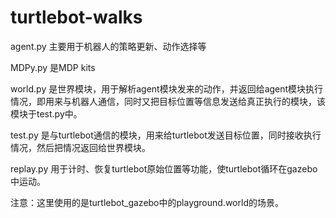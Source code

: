 # turtlebot-walks

agent.py   主要用于机器人的策略更新、动作选择等

MDPy.py    是MDP kits

world.py   是世界模块，用于解析agent模块发来的动作，并返回给agent模块执行情况，即用来与机器人通信，同时又把目标位置等信息发送给真正执行的模块，该模块于test.py中。
	
test.py    是与turtlebot通信的模块，用来给turtlebot发送目标位置，同时接收执行情况，然后把情况返回给世界模块。

replay.py  用于计时、恢复turtlebot原始位置等功能，使turtlebot循环在gazebo中运动。

注意：这里使用的是turtlebot_gazebo中的playground.world的场景。

